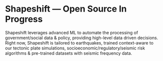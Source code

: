 # Shapeshift — Open Source In Progress

Shapeshift leverages advanced ML to automate the processing of government/social data & policy, providing high-level data driven decisions. Right now, Shapeshift is tailored to earthquakes, trained context-aware to our tectonic plate simulations, socioeconomic/regulatory/seismic risk algorithms & pre-trained datasets with seismic frequency data.

